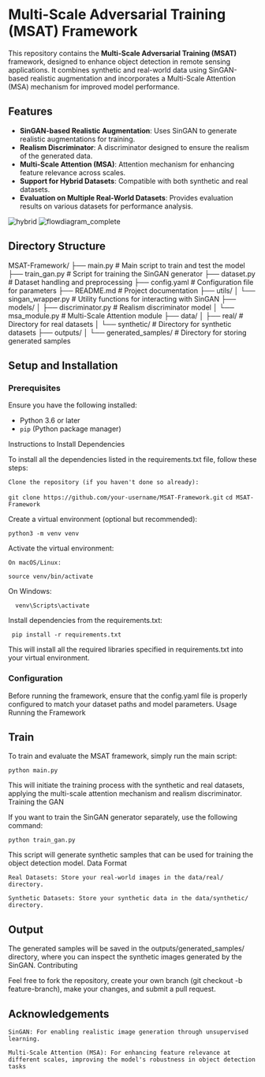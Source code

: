 
# Multi-Scale Adversarial Training (MSAT) Framework

This repository contains the **Multi-Scale Adversarial Training (MSAT)** framework, designed to enhance object detection in remote sensing applications. It combines synthetic and real-world data using SinGAN-based realistic augmentation and incorporates a Multi-Scale Attention (MSA) mechanism for improved model performance.

## Features

- **SinGAN-based Realistic Augmentation**: Uses SinGAN to generate realistic augmentations for training.
- **Realism Discriminator**: A discriminator designed to ensure the realism of the generated data.
- **Multi-Scale Attention (MSA)**: Attention mechanism for enhancing feature relevance across scales.
- **Support for Hybrid Datasets**: Compatible with both synthetic and real datasets.
- **Evaluation on Multiple Real-World Datasets**: Provides evaluation results on various datasets for performance analysis.

![hybrid](https://github.com/user-attachments/assets/c080718b-fd33-4e07-8409-1f83145ceffd)
![flowdiagram_complete](https://github.com/user-attachments/assets/55e9e25a-fe12-4ef6-ab9a-ff66475ecc7f)


## Directory Structure

MSAT-Framework/ ├── main.py # Main script to train and test the model ├── train_gan.py # Script for training the SinGAN generator ├── dataset.py # Dataset handling and preprocessing ├── config.yaml # Configuration file for parameters ├── README.md # Project documentation ├── utils/
│ └── singan_wrapper.py # Utility functions for interacting with SinGAN ├── models/
│ ├── discriminator.py # Realism discriminator model │ └── msa_module.py # Multi-Scale Attention module ├── data/
│ ├── real/ # Directory for real datasets │ └── synthetic/ # Directory for synthetic datasets ├── outputs/
│ └── generated_samples/ # Directory for storing generated samples


## Setup and Installation

### Prerequisites

Ensure you have the following installed:

- Python 3.6 or later
- `pip` (Python package manager)

Instructions to Install Dependencies

To install all the dependencies listed in the requirements.txt file, follow these steps:

    Clone the repository (if you haven't done so already):

`git clone https://github.com/your-username/MSAT-Framework.git`
`cd MSAT-Framework`

Create a virtual environment (optional but recommended):

`python3 -m venv venv`

Activate the virtual environment:

    On macOS/Linux:

`source venv/bin/activate`

On Windows:

  `  venv\Scripts\activate`

Install dependencies from the requirements.txt:

   ` pip install -r requirements.txt`

This will install all the required libraries specified in requirements.txt into your virtual environment.

### Configuration

Before running the framework, ensure that the config.yaml file is properly configured to match your dataset paths and model parameters.
Usage
Running the Framework

## Train
To train and evaluate the MSAT framework, simply run the main script:

`python main.py`

This will initiate the training process with the synthetic and real datasets, applying the multi-scale attention mechanism and realism discriminator.
Training the GAN

If you want to train the SinGAN generator separately, use the following command:

`python train_gan.py`

This script will generate synthetic samples that can be used for training the object detection model.
Data Format

    Real Datasets: Store your real-world images in the data/real/ directory.

    Synthetic Datasets: Store your synthetic data in the data/synthetic/ directory.

## Output

The generated samples will be saved in the outputs/generated_samples/ directory, where you can inspect the synthetic images generated by the SinGAN.
Contributing

Feel free to fork the repository, create your own branch (git checkout -b feature-branch), make your changes, and submit a pull request.


## Acknowledgements

    SinGAN: For enabling realistic image generation through unsupervised learning.

    Multi-Scale Attention (MSA): For enhancing feature relevance at different scales, improving the model's robustness in object detection tasks
